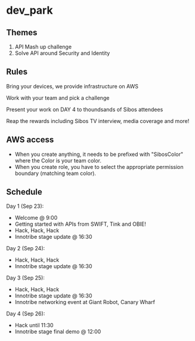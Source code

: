 # dev_park

## Themes

1. API Mash up challenge
2. Solve API around Security and Identity

##  Rules

Bring your devices, we provide infrastructure on AWS

Work with your team and pick a challenge

Present your work on DAY 4 to thoundsands of Sibos attendees 

Reap the rewards including Sibos TV interview, media coverage and more!

## AWS access

* When you create anything, it needs to be prefixed with "SibosColor" where the Color is your team color.
* When you create role, you have to select the appropriate permission boundary (matching team color).

## Schedule

Day 1 (Sep 23):
* Welcome @ 9:00
* Getting started with APIs from SWIFT, Tink and OBIE!
* Hack, Hack, Hack
* Innotribe stage update @ 16:30

Day 2 (Sep 24):
* Hack, Hack, Hack
* Innotribe stage update @ 16:30

Day 3 (Sep 25):
* Hack, Hack, Hack
* Innotribe stage update @ 16:30
* Innotribe networking event at Giant Robot, Canary Wharf

Day 4 (Sep 26):
* Hack until 11:30
* Innotribe stage final demo @ 12:00
